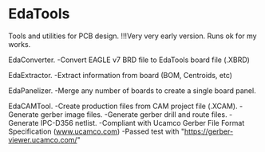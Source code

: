 # EdaTools


Tools and utilities for PCB design.
!!!Very very early version. Runs ok for my works.


EdaConverter.
-Convert EAGLE v7 BRD file to EdaTools board file (.XBRD)

EdaExtractor.
-Extract information from board (BOM, Centroids, etc)

EdaPanelizer.
-Merge any number of boards to create a single board panel.

EdaCAMTool.
-Create production files from CAM project file (.XCAM).
-Generate gerber image files.
-Generate gerber drill and route files.
-Generate IPC-D356 netlist.
-Compliant with Ucamco Gerber File Format Specification (www.ucamco.com)
-Passed test with "https://gerber-viewer.ucamco.com/"
